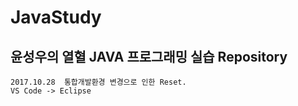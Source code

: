 # JavaStudy
## 윤성우의 열혈 JAVA 프로그래밍 실습 Repository
```
2017.10.28  통합개발환경 변경으로 인한 Reset.
VS Code -> Eclipse

```
